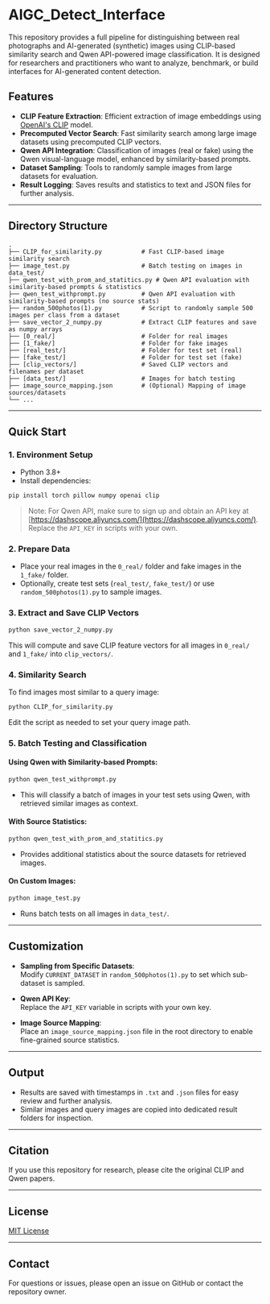# AIGC_Detect_Interface

This repository provides a full pipeline for distinguishing between real photographs and AI-generated (synthetic) images using CLIP-based similarity search and Qwen API-powered image classification. It is designed for researchers and practitioners who want to analyze, benchmark, or build interfaces for AI-generated content detection.

## Features

- **CLIP Feature Extraction**: Efficient extraction of image embeddings using [OpenAI's CLIP](https://github.com/openai/CLIP) model.
- **Precomputed Vector Search**: Fast similarity search among large image datasets using precomputed CLIP vectors.
- **Qwen API Integration**: Classification of images (real or fake) using the Qwen visual-language model, enhanced by similarity-based prompts.
- **Dataset Sampling**: Tools to randomly sample images from large datasets for evaluation.
- **Result Logging**: Saves results and statistics to text and JSON files for further analysis.

---

## Directory Structure

```
.
├── CLIP_for_similarity.py           # Fast CLIP-based image similarity search
├── image_test.py                    # Batch testing on images in data_test/
├── qwen_test_with_prom_and_statitics.py # Qwen API evaluation with similarity-based prompts & statistics
├── qwen_test_withprompt.py          # Qwen API evaluation with similarity-based prompts (no source stats)
├── random_500photos(1).py           # Script to randomly sample 500 images per class from a dataset
├── save_vector_2_numpy.py           # Extract CLIP features and save as numpy arrays
├── [0_real/]                        # Folder for real images
├── [1_fake/]                        # Folder for fake images
├── [real_test/]                     # Folder for test set (real)
├── [fake_test/]                     # Folder for test set (fake)
├── [clip_vectors/]                  # Saved CLIP vectors and filenames per dataset
├── [data_test/]                     # Images for batch testing
├── image_source_mapping.json        # (Optional) Mapping of image sources/datasets
└── ...
```

---

## Quick Start

### 1. Environment Setup

- Python 3.8+
- Install dependencies:

```bash
pip install torch pillow numpy openai clip
```

> Note: For Qwen API, make sure to sign up and obtain an API key at [https://dashscope.aliyuncs.com/](https://dashscope.aliyuncs.com/).  
> Replace the `API_KEY` in scripts with your own.

### 2. Prepare Data

- Place your real images in the `0_real/` folder and fake images in the `1_fake/` folder.
- Optionally, create test sets (`real_test/`, `fake_test/`) or use `random_500photos(1).py` to sample images.

### 3. Extract and Save CLIP Vectors

```bash
python save_vector_2_numpy.py
```
This will compute and save CLIP feature vectors for all images in `0_real/` and `1_fake/` into `clip_vectors/`.

### 4. Similarity Search

To find images most similar to a query image:

```bash
python CLIP_for_similarity.py
```
Edit the script as needed to set your query image path.

### 5. Batch Testing and Classification

#### Using Qwen with Similarity-based Prompts:

```bash
python qwen_test_withprompt.py
```
- This will classify a batch of images in your test sets using Qwen, with retrieved similar images as context.

#### With Source Statistics:

```bash
python qwen_test_with_prom_and_statitics.py
```
- Provides additional statistics about the source datasets for retrieved images.

#### On Custom Images:

```bash
python image_test.py
```
- Runs batch tests on all images in `data_test/`.

---

## Customization

- **Sampling from Specific Datasets**:  
  Modify `CURRENT_DATASET` in `random_500photos(1).py` to set which sub-dataset is sampled.

- **Qwen API Key**:  
  Replace the `API_KEY` variable in scripts with your own key.

- **Image Source Mapping**:  
  Place an `image_source_mapping.json` file in the root directory to enable fine-grained source statistics.

---

## Output

- Results are saved with timestamps in `.txt` and `.json` files for easy review and further analysis.
- Similar images and query images are copied into dedicated result folders for inspection.

---

## Citation

If you use this repository for research, please cite the original CLIP and Qwen papers.

---

## License

[MIT License](LICENSE)

---

## Contact

For questions or issues, please open an issue on GitHub or contact the repository owner.
